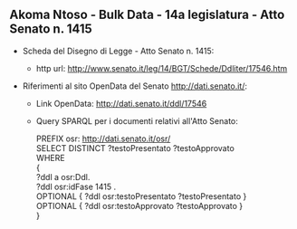## Akoma Ntoso - Bulk Data - 14a legislatura - Atto Senato n. 1415 ##

* Scheda del Disegno di Legge - Atto Senato n. 1415:
	* http url: http://www.senato.it/leg/14/BGT/Schede/Ddliter/17546.htm

* Riferimenti al sito OpenData del Senato http://dati.senato.it/:
	* Link OpenData: http://dati.senato.it/ddl/17546
	* Query SPARQL per i documenti relativi all'Atto Senato:

        PREFIX osr: <http://dati.senato.it/osr/>  
		SELECT DISTINCT ?testoPresentato ?testoApprovato  
		WHERE  
		{  
		    ?ddl a osr:Ddl.  
		    ?ddl osr:idFase 1415 .  
		    OPTIONAL { ?ddl osr:testoPresentato ?testoPresentato }  
		    OPTIONAL { ?ddl osr:testoApprovato ?testoApprovato }  
		}
		